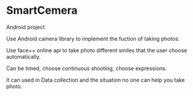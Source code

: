 # SmartCemera
Android project


Use Android camera library to implement the fuction of taking photos.


Use face++ online api to take photo different smiles that the user choose automatically.


Can be timed, choose continuous shooting, choose expressions.


It can used in Data collection and the situation no one can help you take photo.

